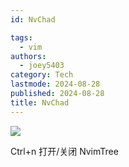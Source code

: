 ```yaml
---
id: NvChad

tags:
  - vim
authors:
  - joey5403
category: Tech
lastmode: 2024-08-28
published: 2024-08-28
title: NvChad
---
```



![](https://img.joeyzheng.tech/ob-1730191910702.png)


Ctrl+n
打开/关闭 NvimTree